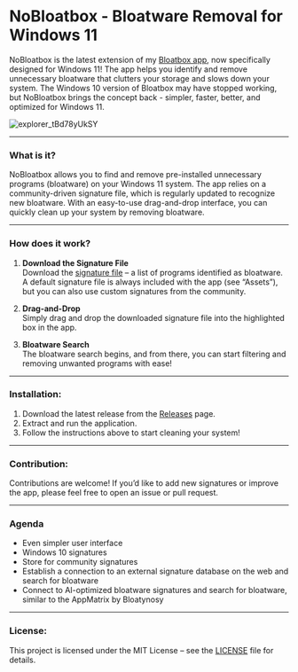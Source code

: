 # NoBloatbox - Bloatware Removal for Windows 11

NoBloatbox is the latest extension of my [Bloatbox app](https://github.com/builtbybel/bloatbox), now specifically designed for Windows 11! The app helps you identify and remove unnecessary bloatware that clutters your storage and slows down your system. The Windows 10 version of Bloatbox may have stopped working, but NoBloatbox brings the concept back - simpler, faster, better, and optimized for Windows 11.

![explorer_tBd78yUkSY](https://github.com/user-attachments/assets/24df94cb-9145-42ab-bda8-a93d44f5f54c)

---

### What is it?  
NoBloatbox allows you to find and remove pre-installed unnecessary programs (bloatware) on your Windows 11 system. The app relies on a community-driven signature file, which is regularly updated to recognize new bloatware. With an easy-to-use drag-and-drop interface, you can quickly clean up your system by removing bloatware.

---

### How does it work?

1. **Download the Signature File**  
   Download the [signature file](https://github.com/builtbybel/NoBloatbox/releases/download/0.30.0/targets1124H2.json) – a list of programs identified as bloatware. A default signature file is always included with the app (see “Assets”), but you can also use custom signatures from the community.

2. **Drag-and-Drop**  
   Simply drag and drop the downloaded signature file into the highlighted box in the app.

3. **Bloatware Search**  
   The bloatware search begins, and from there, you can start filtering and removing unwanted programs with ease!

---

### Installation:
1. Download the latest release from the [Releases](https://github.com/builtbybel/NoBloatbox/releases) page.
2. Extract and run the application.
3. Follow the instructions above to start cleaning your system!

---

### Contribution:
Contributions are welcome! If you’d like to add new signatures or improve the app, please feel free to open an issue or pull request.

---

### Agenda 
- Even simpler user interface
- Windows 10 signatures
- Store for community signatures
- Establish a connection to an external signature database on the web and search for bloatware
- Connect to AI-optimized bloatware signatures and search for bloatware, similar to the AppMatrix by Bloatynosy

---

### License:
This project is licensed under the MIT License – see the [LICENSE](#) file for details.

